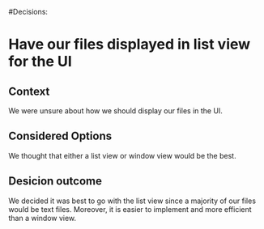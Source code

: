 #Decisions: 


# Have our files displayed in list view for the UI

## Context

We were unsure about how we should display our files in the UI.

## Considered Options

We thought that either a list view or window view would be the best. 

## Desicion outcome

We decided it was best to go with the list view since a majority of our files would be text files. Moreover, it is easier to implement and more efficient than a window view. 




